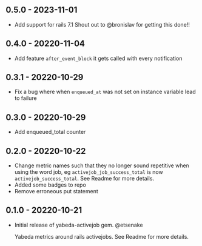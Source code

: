 ## 0.5.0 - 2023-11-01
- Add support for rails 7.1 Shout out to @bronislav for getting this done!!

## 0.4.0 - 20220-11-04

- Add feature `after_event_block` it gets called with every notification

## 0.3.1 - 20220-10-29

- Fix a bug where when `enqueued_at` was not set on instance variable lead to failure

## 0.3.0 - 20220-10-29

- Add enqueued_total counter

## 0.2.0 - 20220-10-22

- Change metric names such that they no longer sound repetitive when using the word job, eg `activejob_job_success_total` is now `activejob_success_total`. See Readme for more details.
- Added some badges to repo
- Remove erroneous put statement

## 0.1.0 - 20220-10-21

- Initial release of yabeda-activejob gem. @etsenake

  Yabeda metrics around rails activejobs. See Readme for more details.

